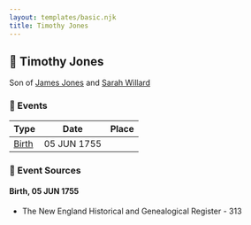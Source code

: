 ```yaml
---
layout: templates/basic.njk
title: Timothy Jones
---
```

## 🔵 Timothy Jones

Son of [James Jones](/people/6/61233476) and [Sarah Willard](/people/2/24374592)

### 📆 Events

Type | Date | Place
------ | ------ | ------
[Birth](#event-717d4e7a-6178-4a5f-935e-665c22e44649) | 05 JUN 1755 |

### 📰 Event Sources

#### <a id="event-717d4e7a-6178-4a5f-935e-665c22e44649"></a> Birth, 05 JUN 1755
* The New England Historical and Genealogical Register  - 313